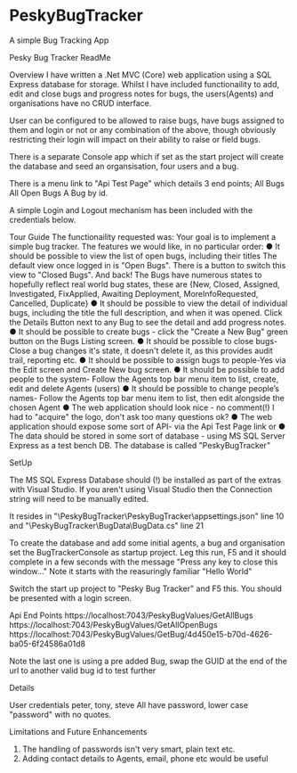# PeskyBugTracker
A simple Bug Tracking App


Pesky Bug Tracker ReadMe

Overview
I have written a .Net MVC (Core) web application using a SQL Express database for storage.  Whilst I have included functionaility to add, edit and close bugs and progress notes for bugs, the users(Agents) and organisations have no CRUD interface.

User can be configured to be allowed to raise bugs, have bugs assigned to them and login or not or any combination of the above, though obviously restricting their login will impact on their ability to raise or field bugs.  

There is a separate Console app which if set as the start project will create the database and seed an organsisation, four users and a bug.

There is a menu link to "Api Test Page" which details 3 end points;
      All Bugs
      All Open Bugs
      A Bug by id.

A simple Login and Logout mechanism has been included with the credentials below.

Tour Guide
The functionaility requested was: Your goal is to implement a simple bug tracker. The features we would like, in no particular order:
● It should be possible to view the list of open bugs, including their titles
      The default view once logged in is "Open Bugs".  There is a button to switch this view to "Closed Bugs".  And back!  The Bugs have numerous states to hopefully reflect real world bug states, these are {New, Closed, Assigned, Investigated, FixApplied, Awaiting Deployment, MoreInfoRequested, Cancelled, Duplicate}
● It should be possible to view the detail of individual bugs, including the title the full
description, and when it was opened.  Click the Details Button next to any Bug to see the detail and add progress notes.
● It should be possible to create bugs - click the "Create a New Bug" green button on the Bugs Listing screen.
● It should be possible to close bugs- Close a bug changes it's state, it doesn't delete it, as this provides audit trail, reporting etc.
● It should be possible to assign bugs to people-Yes via the Edit screen and Create New bug screen.
● It should be possible to add people to the system- Follow the Agents top bar menu item to list, create, edit and delete Agents (users)
● It should be possible to change people’s names- Follow the Agents top bar menu item to list, then edit alongside the chosen Agent
● The web application should look nice - no comment(!) I had to "acquire" the logo, don't ask too many questions ok?
● The web application should expose some sort of API- via the Api Test Page link or 
● The data should be stored in some sort of database - using MS SQL Server Express as a test bench DB.  The database is called "PeskyBugTracker"


SetUp

The MS SQL Express Database should (!) be installed as part of the extras with Visual Studio.  If you aren't using Visual Studio then the Connection string will need to be manually edited. 

It resides in "\PeskyBugTracker\PeskyBugTracker\appsettings.json" line 10
and
"\PeskyBugTracker\BugData\BugData.cs" line 21


To create the database and add some initial agents, a bug and organisation set the BugTrackerConsole as startup project. Leg this run, F5 and it should complete in a few seconds with the message "Press any key to close this window..."  Note it starts with the reasuringly familiar "Hello World"

Switch the start up project to "Pesky Bug Tracker" and F5 this.  You should be presented with a login screen.


Api End Points
https://localhost:7043/PeskyBugValues/GetAllBugs
https://localhost:7043/PeskyBugValues/GetAllOpenBugs
https://localhost:7043/PeskyBugValues/GetBug/4d450e15-b70d-4626-ba05-6f24586a01d8

Note the last one is using a pre added Bug, swap the GUID at the end of the url to another valid bug id to test further


Details

User credentials
peter, tony, steve
All have password, lower case "password" with no quotes.


Limitations and Future Enhancements
1. The handling of passwords isn't very smart, plain text etc.
2. Adding contact details to Agents, email, phone etc would be useful

